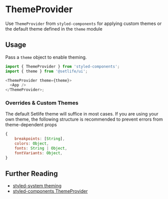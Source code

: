 # ThemeProvider

Use `ThemeProvider` from `styled-components` for applying custom themes or the default theme defined in the `theme` module

## Usage

Pass a `theme` object to enable theming.

```js
import { ThemeProvider } from 'styled-components';
import { theme } from '@setlife/ui';

<ThemeProvider theme={theme}>
  <App />
</ThemeProvider>;
```

### Overrides & Custom Themes

The default Setlife theme will suffice in most cases. If you are using your own theme, the following structure is recommended to prevent errors from theme-dependent props

```js
{
    breakpoints: [String],
    colors: Object,
    fonts: String | Object,
    fontVariants: Object,
}
```

## Further Reading

- [styled-system theming](https://github.com/jxnblk/styled-system/blob/master/docs/table.md)
- [styled-components ThemeProvider](https://www.styled-components.com/docs/advanced#theming)
